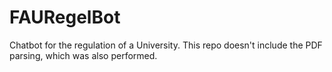# FAURegelBot

Chatbot for the regulation of a University. This repo doesn't include the PDF parsing, which was also performed.
